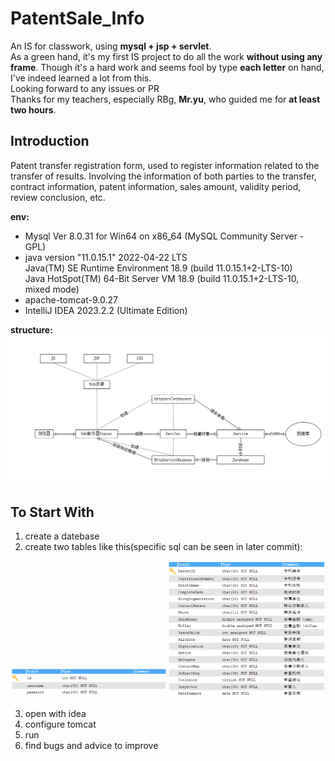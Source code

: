 # PatentSale_Info
An IS for classwork, using **mysql + jsp + servlet**.  
As a green hand, it's my first IS project to do all the work **without using any frame**. Though it's a hard work and seems fool by type **each letter** on hand, I've indeed learned a lot from this.   
Looking forward to any issues or PR  
Thanks for my teachers, especially RBg, **Mr.yu**, who guided me for **at least two hours**. 

## Introduction

Patent transfer registration form, used to register information related to the transfer of results. Involving the information of both parties to the transfer, contract information, patent information, sales amount, validity period, review conclusion, etc.  
  
**env:**
- Mysql Ver 8.0.31 for Win64 on x86_64 (MySQL Community Server - GPL)  
- java version "11.0.15.1" 2022-04-22 LTS  
  Java(TM) SE Runtime Environment 18.9 (build 11.0.15.1+2-LTS-10)  
  Java HotSpot(TM) 64-Bit Server VM 18.9 (build 11.0.15.1+2-LTS-10, mixed mode)    
- apache-tomcat-9.0.27
- IntelliJ IDEA 2023.2.2 (Ultimate Edition)

**structure:**
![structure](doc/structure.png)

## To Start With
1. create a datebase  
2. create two tables like this(specific sql can be seen in later commit):

<div>
  <img src="doc/table_user.png" width=50% height=50%><img src="doc/table_sales.png" width=50% height=50%>
</div>

3. open with idea  
4. configure tomcat
5. run
6. find bugs and advice to improve